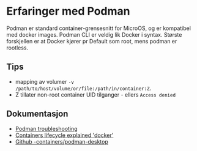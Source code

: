 # Erfaringer med Podman

Podman er standard container-grensesnitt for MicroOS, og er kompatibel med docker images.
Podman CLI er veldig lik Docker i syntax. Største forskjellen er at Docker kjører pr Default som root,
mens podman er rootless.

## Tips

- mapping av volumer `-v /path/to/host/volume/or/file:/path/in/container:Z`.
- Z tillater non-root container UID tilganger - ellers `Access denied`

 ## Dokumentasjon
 - [Podman troubleshooting](https://github.com/containers/podman/blob/main/troubleshooting.md#33-container-creates-a-file-that-is-not-owned-by-the-users-regular-uid)
 - [Containers lifecycle explained 'docker'](https://k21academy.com/docker-kubernetes/docker-container-lifecycle-management/)
 - [Github -containers/podman-desktop ](https://github.com/containers/podman-desktop)

